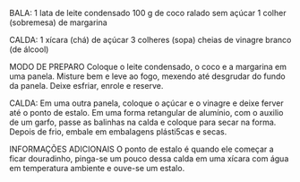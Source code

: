 BALA:
    1 lata de leite condensado
    100 g de coco ralado sem açúcar
    1 colher (sobremesa) de margarina

CALDA:
    1 xícara (chá) de açúcar
    3 colheres (sopa) cheias de vinagre branco (de álcool)

MODO DE PREPARO
    Coloque o leite condensado, o coco e a margarina em uma panela.
    Misture bem e leve ao fogo, mexendo até desgrudar do fundo da panela.
    Deixe esfriar, enrole e reserve.

CALDA:
    Em uma outra panela, coloque o açúcar e o vinagre e deixe ferver até o ponto de estalo.
    Em uma forma retangular de alumínio, com o auxilio de um garfo, passe as balinhas na calda e coloque para secar na forma.
    Depois de frio, embale em embalagens plásti5cas e secas.

INFORMAÇÕES ADICIONAIS
    O ponto de estalo é quando ele começar a ficar douradinho, pinga-se um pouco dessa calda em uma xícara com água em temperatura ambiente e ouve-se um estalo.

